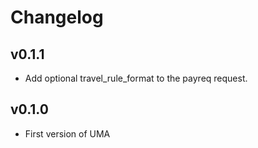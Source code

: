 # Changelog

## v0.1.1

- Add optional travel_rule_format to the payreq request.

## v0.1.0

- First version of UMA
